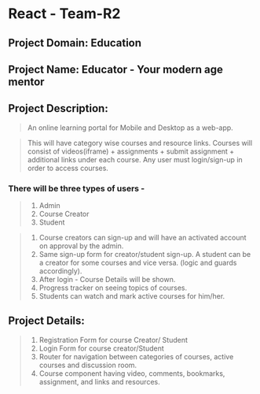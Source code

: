 # React - Team-R2

## Project Domain: Education

## Project Name: Educator - Your modern age mentor

## Project Description:

>  An online learning portal for Mobile and Desktop as a web-app.

>  This will have category wise courses and resource links.
>  Courses will consist of videos(iframe) + assignments + submit assignment + additional 
>  links under each course. 
>  Any user must login/sign-up in order to access courses.

### There will be three types of users - 
>   1. Admin 
>   2. Course Creator 
>   3. Student

> 1. Course creators can sign-up and will have an activated account on approval by the admin.
> 2. Same sign-up form for creator/student sign-up. A student can be a creator for some courses 
>   and vice versa. (logic and guards accordingly).
> 3. After login - Course Details will be shown.
> 4. Progress tracker on seeing topics of courses.
> 5. Students can watch and mark active courses for him/her.

## Project Details:
>  1. Registration Form for course Creator/ Student 
>  2. Login Form for course creator/Student
>  3. Router for navigation between categories of courses, active courses and discussion room.
>  4. Course component having video, comments, bookmarks, assignment, and links and resources.

